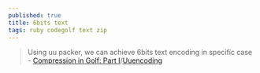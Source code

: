 ```yaml
---
published: true
title: 6bits text
tags: ruby codegolf text zip
---
```

> Using uu packer, we can achieve 6bits text encoding in specific case - [Compression in Golf: Part I](https://www.perlmonks.org/?node_id=995190)/[Uuencoding](https://en.wikipedia.org/wiki/Uuencoding)